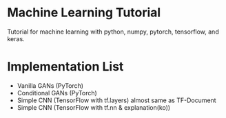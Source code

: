 # Machine Learning Tutorial
Tutorial for machine learning with python, numpy, pytorch, tensorflow, and keras.

# Implementation List
* Vanilla GANs (PyTorch)
* Conditional GANs (PyTorch)
* Simple CNN (TensorFlow with tf.layers) almost same as TF-Document
* Simple CNN (TensorFlow with tf.nn & explanation(ko))
